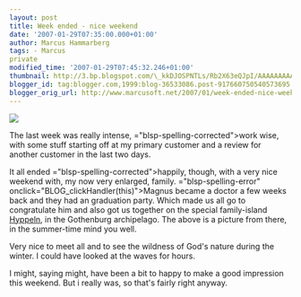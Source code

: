 ```yaml
---
layout: post
title: Week ended - nice weekend
date: '2007-01-29T07:35:00.000+01:00'
author: Marcus Hammarberg
tags: - Marcus
private
modified_time: '2007-01-29T07:45:32.246+01:00'
thumbnail: http://3.bp.blogspot.com/\_kkDJOSPNTLs/Rb2X63eQJpI/AAAAAAAAAEw/UmBOLRCpza4/s72-c/PICT0384.JPG
blogger_id: tag:blogger.com,1999:blog-36533086.post-917660750540573695
blogger_orig_url: http://www.marcusoft.net/2007/01/week-ended-nice-weekend.html
---
```


[<img
src="http://3.bp.blogspot.com/_kkDJOSPNTLs/Rb2X63eQJpI/AAAAAAAAAEw/UmBOLRCpza4/s400/PICT0384.JPG"
id="BLOGGER_PHOTO_ID_5025339796794386066"
style="DISPLAY: block; MARGIN: 0px auto 10px; CURSOR: hand; TEXT-ALIGN: center"
data-border="0" />](http://3.bp.blogspot.com/_kkDJOSPNTLs/Rb2X63eQJpI/AAAAAAAAAEw/UmBOLRCpza4/s1600-h/PICT0384.JPG)

<div>

The last week was really intense, <span>="blsp-spelling-corrected">work wise</span>, with some stuff
starting off at my primary customer and a review for another customer in
the last two days.

</div>



<div>

</div>



<div>

It all ended <span>="blsp-spelling-corrected">happily</span>, though, with a very nice
weekend with, my now very enlarged, family. <span>="blsp-spelling-error"
onclick="BLOG_clickHandler(this)">Magnus</span> became a doctor a few
weeks back and they had an graduation party. Which made us all go to
congratulate him and also got us together on the special family-island
[<span id="SPELLING_ERROR_3" class="blsp-spelling-error"
onclick="BLOG_clickHandler(this)">Hyppeln</span>](http://www.hyppeln.com/),
in the <span id="SPELLING_ERROR_4" class="blsp-spelling-error"
onclick="BLOG_clickHandler(this)">Gothenburg</span> <span
id="SPELLING_ERROR_5"
class="blsp-spelling-corrected">archipelago</span>. The above is a
picture from there, in the summer-time mind you well.

</div>



<div>

</div>



<div>

Very nice to meet all and to see the wildness of God's nature during the
winter. I could have looked at the waves for hours.

</div>



<div>

</div>



<div>

I might, saying might, have been a bit to happy to make a good
impression this weekend. But i really was, so <span
id="SPELLING_ERROR_6" class="blsp-spelling-corrected">that's</span>
fairly right anyway.

</div>



<div>

</div>
